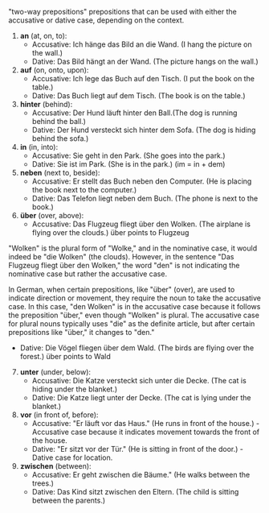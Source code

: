 "two-way prepositions"
prepositions that can be used with either the accusative or dative case, depending on the context.

1. **an** (at, on, to):
    - Accusative: Ich hänge das Bild an die Wand. (I hang the picture on the wall.)
    - Dative: Das Bild hängt an der Wand. (The picture hangs on the wall.)
2. **auf** (on, onto, upon):
    - Accusative: Ich lege das Buch auf den Tisch. (I put the book on the table.)
    - Dative: Das Buch liegt auf dem Tisch. (The book is on the table.)
3. **hinter** (behind):
    - Accusative: Der Hund läuft hinter den Ball.(The dog is running behind the ball.)
    - Dative: Der Hund versteckt sich hinter dem Sofa. (The dog is hiding behind the sofa.)
4. **in** (in, into):
    - Accusative: Sie geht in den Park. (She goes into the park.)
    - Dative: Sie ist im Park. (She is in the park.) (im = in + dem)
5. **neben** (next to, beside):
    - Accusative: Er stellt das Buch neben den Computer. (He is placing the book next to the computer.)
    - Dative: Das Telefon liegt neben dem Buch. (The phone is next to the book.)
6. **über** (over, above):
    - Accusative: Das Flugzeug fliegt über den Wolken. (The airplane is flying over the clouds.) über points to Flugzeug
    
"Wolken" is the plural form of "Wolke," and in the nominative case, it would indeed be "die Wolken" (the clouds). However, in the sentence "Das Flugzeug fliegt über den Wolken," the word "den" is not indicating the nominative case but rather the accusative case.

In German, when certain prepositions, like "über" (over), are used to indicate direction or movement, they require the noun to take the accusative case. In this case, "den Wolken" is in the accusative case because it follows the preposition "über," even though "Wolken" is plural. The accusative case for plural nouns typically uses "die" as the definite article, but after certain prepositions like "über," it changes to "den."

- Dative: Die Vögel fliegen über dem Wald. (The birds are flying over the forest.) über points to Wald
7. **unter** (under, below):
    - Accusative: Die Katze versteckt sich unter die Decke. (The cat is hiding under the blanket.)
    - Dative: Die Katze liegt unter der Decke. (The cat is lying under the blanket.)
8. **vor** (in front of, before):
    - Accusative: "Er läuft vor das Haus." (He runs in front of the house.) - Accusative case because it indicates movement towards the front of the house.
    - Dative: "Er sitzt vor der Tür." (He is sitting in front of the door.) - Dative case for location.
9. **zwischen** (between):
    - Accusative: Er geht zwischen die Bäume." (He walks between the trees.)
    - Dative: Das Kind sitzt zwischen den Eltern. (The child is sitting between the parents.)